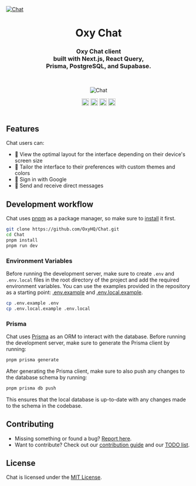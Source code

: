 <a href="https://Chat.earth/" target="_blank" rel="noopener">
  <picture>
    <source media="(prefers-color-scheme: dark)" srcset="" />
    <img alt="Chat" src="" />
  </picture>
</a>

<div align="center">
  <h1>Oxy Chat</h1>
  <h3>Oxy Chat client<br />built with Next.js, React Query,<br /> Prisma, PostgreSQL, and Supabase.</h3>
  
  <br />
  <figure>
    <img src="https://raw.githubusercontent.com/PeableOfficial/Chat/main/public/ChatBanner.png" alt="Chat" />
  </figure>
</div>

<div align="center">
  <img src="https://img.shields.io/github/stars/PeableOfficial/Chat?style=flat" height="20">
  <img src="https://img.shields.io/github/commit-activity/m/PeableOfficial/Chat" height="20">
  <img src="https://img.shields.io/github/deployments/PeableOfficial/Chat/Production?label=vercel&logo=vercel&logoColor=white" height="20">
  <a href="https://twitter.com/PeableOfficial?ref_src=twsrc%5Etfw" target="_blank"><img src="https://img.shields.io/twitter/follow/PeableOfficial?style=social" height="20"></a>
</div>

<br />

## Features

Chat users can:

- 📱 View the optimal layout for the interface depending on their device's screen size
- 🎨 Tailor the interface to their preferences with custom themes and colors
- 🔑 Sign in with Google
- 📩 Send and receive direct messages

## Development workflow

Chat uses [pnpm](https://pnpm.io/) as a package manager, so make sure to [install](https://pnpm.io/installation) it first.

```bash
git clone https://github.com/OxyHQ/Chat.git
cd Chat
pnpm install
pnpm run dev
```

### Environment Variables

Before running the development server, make sure to create `.env` and `.env.local` files in the root directory of the project and add the required environment variables. You can use the examples provided in the repository as a starting point: [.env.example](https://github.com/PeableOfficial/Chat/blob/main/.env.axample) and [.env.local.example](https://github.com/PeableOfficial/Chat/blob/main/.env.local.example).

```bash
cp .env.example .env
cp .env.local.example .env.local
```

### Prisma

Chat uses [Prisma](https://www.prisma.io/) as an ORM to interact with the database. Before running the development server, make sure to generate the Prisma client by running:

```bash
pnpm prisma generate
```

After generating the Prisma client, make sure to also push any changes to the database schema by running:

```bash
pnpm prisma db push
```

This ensures that the local database is up-to-date with any changes made to the schema in the codebase.

## Contributing

- Missing something or found a bug? [Report here](https://github.com/PeableOfficial/Chat/issues).
- Want to contribute? Check out our [contribution guide](https://github.com/PeableOfficial/Chat/blob/main/CONTRIBUTING.md) and our [TODO list](https://github.com/PeableOfficial/Chat/blob/main/TODO.md).

## License

Chat is licensed under the [MIT License](https://github.com/PeableOfficial/Chat/blob/main/LICENSE.md).
